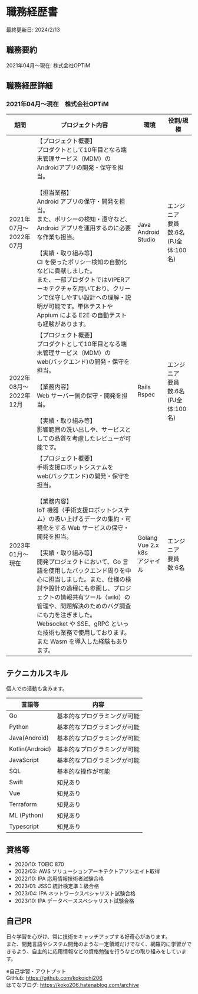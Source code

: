 # 職務経歴書

最終更新日: 2024/2/13

## 職務要約

2021年04月～現在: 株式会社OPTiM

## 職務経歴詳細

### 2021年04月～現在　株式会社OPTiM

|期間|プロジェクト内容|環境|役割/規模|
|---|---|---|---|
|2021年07月～2022年07月|【プロジェクト概要】<br />プロダクトとして10年目となる端末管理サービス（MDM）のAndroidアプリの開発・保守を担当。<br /><br />【担当業務】<br />Android アプリの保守・開発を担当。<br />また、ポリシーの検知・遵守など、Android アプリを運用するのに必要な作業も担当。<br /><br />【実績・取り組み等】<br />CI を使ったポリシー検知の自動化などに貢献しました。<br />また、一部プロダクトではVIPERアーキテクチャを用いており、クリーンで保守しやすい設計への理解・説明が可能です。単体テストや Appium による E2E の自動テストも経験があります。|Java<br />Android Studio|エンジニア<br />要員数:6名<br />(PJ全体:100名)|
|2022年08月～2022年12月|【プロジェクト概要】<br />プロダクトとして10年目となる端末管理サービス（MDM）の web(バックエンド)の開発・保守を担当。<br /><br />【業務内容】<br />Web サーバー側の保守・開発を担当。<br /><br />【実績・取り組み等】<br />影響範囲の洗い出しや、サービスとしての品質を考慮したレビューが可能です。<br />|Rails<br />Rspec|エンジニア<br />要員数:6名<br />(PJ全体:100名)|
|2023年01月～現在|【プロジェクト概要】<br />手術支援ロボットシステムを web(バックエンド)の開発・保守を担当。<br /><br />【業務内容】<br />IoT 機器（手術支援ロボットシステム）の吸い上げるデータの集約・可視化をする Web サービスの保守・開発を担当。<br /><br />【実績・取り組み等】<br />開発プロジェクトにおいて、Go 言語を使用したバックエンド周りを中心に担当しました。また、仕様の検討や設計の過程にも参画し、プロジェクトの情報共有ツール（wiki）の管理や、問題解決のためのバグ調査にも力を注ぎました。<br />Websocket や SSE、gRPC といった技術も業務で使用しております。また Wasm を導入した経験もあります。|Golang<br />Vue 2.x<br />k8s<br />アジャイル|エンジニア<br />要員数:6名|

## テクニカルスキル

個人での活動も含みます。

|言語等|内容|
|---|---|
|Go|基本的なプログラミングが可能|
|Python|基本的なプログラミングが可能|
|Java(Android)|基本的なプログラミングが可能|
|Kotlin(Android)|基本的なプログラミングが可能|
|JavaScript|基本的なプログラミングが可能|
|SQL|基本的な操作が可能|
|Swift|知見あり|
|Vue|知見あり|
|Terraform|知見あり|
|ML (Python)|知見あり|
|Typescript|知見あり|

## 資格等

- 2020/10: TOEIC 870
- 2022/03: AWS ソリューションアーキテクトアソシエイト取得
- 2022/10: IPA 応用情報技術者試験合格
- 2023/01: JSSC 統計検定準１級合格
- 2023/04: IPA ネットワークスペシャリスト試験合格
- 2023/10: IPA データベーススペシャリスト試験合格

## 自己PR

日々学習を心がけ、常に技術をキャッチアップする好奇心があります。  
また、開発言語やシステム開発のような一定領域だけでなく、網羅的に学習ができるよう、自主的に応用情報などの資格勉強を行うなどの取り組みをしています。

※自己学習・アウトプット  
GitHub: https://github.com/kokoichi206  
はてなブログ: https://koko206.hatenablog.com/archive  

